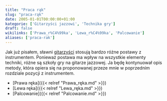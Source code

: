 ```yaml
---
title: "Praca rąk"
slug: "praca-rąk"
date: 2005-01-01T00:00:00+01:00
kategorie: ['Gitarzyści jazzowi', 'Technika gry']
draft: false
wikilinks: ['Prawa_r%C4%99ka', 'Lewa_r%C4%99ka', 'Palcowanie']
aliases: ['praca-rak']
---
```

Jak już pisałem, sławni
[gitarzyści](/kategorie/gitarzyści-jazzowi "Kategoria gitarzyści jazzowi") stosują bardzo
różne postawy z instrumentem. Ponieważ postawa ma wpływ na wszystkie
elementy techniki, różne są szkoły gry na gitarze jazzowej. Ja będę
kontynuował opis metody, która opiera się na proponowanej przeze mnie w
poprzednim rozdziale pozycji z instrumentem.

  - [Prawa ręka]({{< relref "Prawa_ręka.md" >}})
  - [Lewa ręka]({{< relref "Lewa_ręka.md" >}})
  - [Palcowanie]({{< relref "Palcowanie.md" >}})

